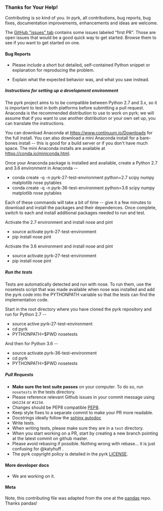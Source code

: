 ### Thanks for Your Help!

Contributing is so kind of you. In pyrk, all contributions, bug reports, bug
fixes, documentation improvements, enhancements and ideas are welcome.

The [GitHub "issues" tab](https://github.com/pyrk/pyrk/issues)
contains some issues labeled "first PR". Those are open issues that would be a
good quick way to get started. Browse them to see if you want to get started on
one.

#### Bug Reports

  - Please include a short but detailed, self-contained Python snippet or
    explanation for reproducing the problem.

  - Explain what the expected behavior was, and what you saw instead.

##### Instructions for setting up a development environment

The pyrk project aims to to be compatible between Python 2.7 and 3.x, so it
is important to test in both platforms before submitting a pull request.
Anaconda is the recommended distribution to use to work on pyrk; we will
assume that if you want to use another distribution or your own set up,
you can translate the instructions.

You can download Anaconda at https://www.continuum.io/Downloads for the full
install. You can also download a mini Anaconda install for a bare-bones
install -- this is good for a build server or if you don't have much space.
The mini Anaconda installs are available at https://conda.io/miniconda.html.

Once your Anaconda package is installed and available, create a Python 2.7
and 3.6 environment in Anaconda --

 - conda create -q -n pyrk-27-test-environment python=2.7 scipy numpy matplotlib nose pytables
 - conda create -q -n pyrk-36-test-environment python=3.6 scipy numpy matplotlib nose pytables

Each of these commands will take a bit of time -- give it a few minutes
to download and install the packages and their dependences. Once complete,
switch to each and install additional packages needed to run and test.

Activate the 2.7 environment and install nose and pint

 - source activate pyrk-27-test-environment
 - pip install nose pint

Activate the 3.6 environment and install nose and pint

 - source activate pyrk-27-test-environment
 - pip install nose pint

##### Run the tests

Tests are automatically detected and run with nose. To run them, use
the nosetests script that was made available when nose was installed
and add the pyrk code into the PYTHONPATH variable so that the tests
can find the implementation code.

Start in the root directory where you have cloned the pyrk repository
and run for Python 2.7 --

 - source active pyrk-27-test-environment
 - cd pyrk
 - PYTHONPATH=$PWD nosetests

And then for Python 3.6 --

 - source activate pyrk-36-test-environment
 - cd pyrk
 - PYTHONPATH=$PWD nosetests

##### Pull Requests

  - **Make sure the test suite passes** on your computer. To do so, run `nosetests` in the tests directory.
  - Please reference relevant Github issues in your commit message using `GH1234`
    or `#1234`.
  - Changes should be PEP8 compatible [PEP8](http://www.python.org/dev/peps/pep-0008/).
  - Keep style fixes to a separate commit to make your PR more readable.
  - Docstrings ideally follow the [sphinx autodoc](https://pythonhosted.org/an_example_pypi_project/sphinx.html#function-definitions)
  - Write tests.
  - When writing tests, please make sure they are in a `test` directory.
  - When you start working on a PR, start by creating a new branch pointing at the latest
    commit on github master.
  - Please avoid rebasing if possible. Nothing wrong with rebase... it is just confusing for @katyhuff .
  - The pyrk copyright policy is detailed in the pyrk [LICENSE](https://github.com/pyrk/pyrk/blob/master/LICENSE).

#### More developer docs

* We are working on it.


#### Meta
Note, this contributing file was adapted from the one at the
[pandas](https://github.com/pydata/pandas) repo. Thanks pandas!
